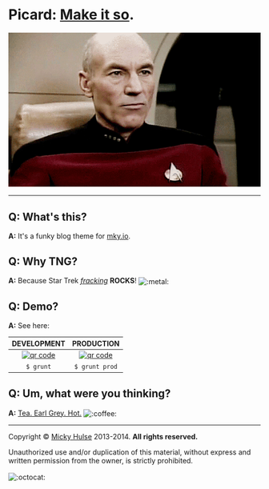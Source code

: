# Picard: [Make it so](http://youtu.be/oiSn2JuDQSc).

[![Jean-Luc Picard](picard.gif)](http://www.youtube.com/watch?v=-ZxHAZChcYU)

---

## Q: What's this?

**A:** It's a funky blog theme for [mky.io](http://mky.io).

## Q: Why TNG?

**A:** Because Star Trek [_fracking_](http://youtu.be/r7KcpgQKo2I?t=19s) **ROCKS**! <img width="20" height="20" align="absmiddle" src="https://github.global.ssl.fastly.net/images/icons/emoji/metal.png" alt=":metal:" title=":metal:" class="emoji">

## Q: Demo?

**A:** See here:

DEVELOPMENT | PRODUCTION
:-: | :-:
[![qr code](http://chart.apis.google.com/chart?cht=qr&chl=http://picard.mky.io/dev/&chs=240x240)](http://picard.mky.io/dev/) | [![qr code](http://chart.apis.google.com/chart?cht=qr&chl=http://picard.mky.io/prod/&chs=240x240)](http://picard.mky.io/prod/)
`$ grunt` | `$ grunt prod`

## Q: Um, what were you thinking?

**A:** [Tea. Earl Grey. Hot.](http://youtu.be/R2IJdfxWtPM) <img width="20" height="20" align="absmiddle" src="https://github.global.ssl.fastly.net/images/icons/emoji/coffee.png" alt=":coffee:" title=":coffee:" class="emoji">

---

Copyright &copy; [Micky Hulse](http://mky.io) 2013-2014. **All rights reserved.**

Unauthorized use and/or duplication of this material, without express and written permission from the owner, is strictly prohibited.

<img width="20" height="20" align="absmiddle" src="https://github.global.ssl.fastly.net/images/icons/emoji/octocat.png" alt=":octocat:" title=":octocat:" class="emoji">
